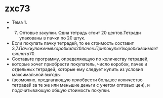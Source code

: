 # zxc73
* Тема 1. 
* 7. Оптовые закупки. Одна тетрадь стоит 20 центов.Тетради упакованы в пачки по 20 штук. 
* Если покупать пачку тетрадей, то ее стоимость составит 3,7$. Пачки уложены в коробки по 20 пачек. При покупке 1 коробки взимается плата 70$. 
* Составьте программу, определяющую по количеству тетрадей, 
* которые хочет приобрести покупатель, число коробок, пачек и отдельных тетрадей, которые ему следует купить из условия максимальной выгоды 
* (возможно, предлагающую приобрести большее количество тетрадей за те же или меньшие деньги с учетом оптовых цен), и подсчитывающую общую стоимость покупки.
